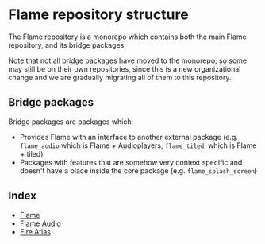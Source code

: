 # Flame repository structure

The Flame repository is a monorepo which contains both the main Flame repository, and its
bridge packages.

Note that not all bridge packages have moved to the monorepo, so some may
still be on their own repositories, since this is a new organizational change and we are gradually migrating
all of them to this repository.

## Bridge packages

Bridge packages are packages which:
 - Provides Flame with an interface to another external package (e.g. `flame_audio` which is Flame + Audioplayers, `flame_tiled`, which is Flame + tiled)
 - Packages with features that are somehow very context specific and doesn't have a place inside the core package (e.g. `flame_splash_screen`)

## Index
 - [Flame](./flame)
 - [Flame Audio](./flame_audio)
 - [Fire Atlas](./flame_fire_atlas)
